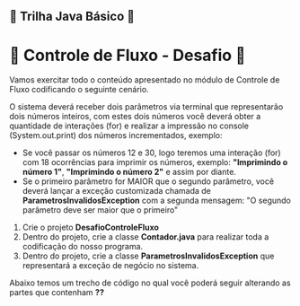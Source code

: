 ## 🍄 Trilha Java Básico 🍄

# 🌷 Controle de Fluxo - Desafio 🌷

Vamos exercitar todo o conteúdo apresentado no módulo de Controle de Fluxo codificando o seguinte cenário.

O sistema deverá receber dois parâmetros via terminal que representarão dois números inteiros, com estes dois números você deverá obter a quantidade de interações (for) e realizar a impressão no console (System.out.print) dos números incrementados, exemplo:

* Se você passar os números 12 e 30, logo teremos uma interação (for) com 18 ocorrências para imprimir os números, exemplo: **"Imprimindo o número 1"**, **"Imprimindo o número 2"** e assim por diante.
* Se o primeiro parâmetro for MAIOR que o segundo parâmetro, você deverá lançar a exceção customizada chamada de **ParametrosInvalidosException** com a segunda mensagem: "O segundo parâmetro deve ser maior que o primeiro"

1. Crie o projeto **DesafioControleFluxo**
2. Dentro do projeto, crie a classe **Contador.java** para realizar toda a codificação do nosso programa.
3. Dentro do projeto, crie a classe **ParametrosInvalidosException** que representará a exceção de negócio no sistema.

Abaixo temos um trecho de código no qual você poderá seguir alterando as partes que contenham **??**
